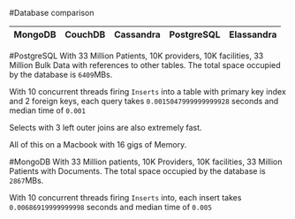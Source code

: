#Database comparison

| MongoDB        | CouchDB          | Cassandra        | PostgreSQL       | Elassandra       |
|----------------|:----------------:|:----------------:|:----------------:|:----------------:|


#PostgreSQL
With 33 Million Patients, 10K providers, 10K facilities, 33 Million Bulk Data with references to other tables.
The total space occupied by the database is `6409`MBs.

With 10 concurrent threads firing `Inserts` into a table with primary key index and 2 foreign keys, each query takes 
`0.0015047999999999928` seconds and median time of `0.001`

Selects with 3 left outer joins are also extremely fast. 


All of this on a Macbook with 16 gigs of Memory.

#MongoDB
With 33 Million patients, 10K Providers, 10K facilities, 33 Million Patients with Documents.
The total space occupied by the database is `2867`MBs.

With 10 concurrent threads firing `Inserts` into, each insert takes 
`0.00686919999999998` seconds and median time of `0.005`

